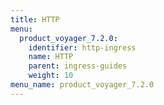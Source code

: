```yaml
---
title: HTTP
menu:
  product_voyager_7.2.0:
    identifier: http-ingress
    name: HTTP
    parent: ingress-guides
    weight: 10
menu_name: product_voyager_7.2.0
---
```

